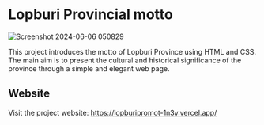 # Lopburi Provincial motto
![Screenshot 2024-06-06 050829](https://github.com/Nattanan-Petchsuk026/lopburipromot/assets/122779638/d6962bb9-9f89-42d9-9a8c-1f7cd77cb413)

This project introduces the motto of Lopburi Province using HTML and CSS. The main aim is to present the cultural and historical significance of the province through a simple and elegant web page.
<!--
## Video
https://drive.google.com/file/d/15w2PpD-9MnLggfitrPh_ZQ5zTE0-b6Hl/view?usp=sharing
-->

## Website

Visit the project website: https://lopburipromot-1n3v.vercel.app/
